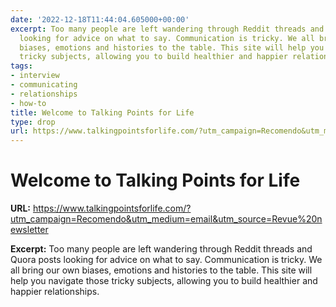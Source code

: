 ```yaml
---
date: '2022-12-18T11:44:04.605000+00:00'
excerpt: Too many people are left wandering through Reddit threads and Quora posts
  looking for advice on what to say. Communication is tricky. We all bring our own
  biases, emotions and histories to the table. This site will help you navigate those
  tricky subjects, allowing you to build healthier and happier relationships.
tags:
- interview
- communicating
- relationships
- how-to
title: Welcome to Talking Points for Life
type: drop
url: https://www.talkingpointsforlife.com/?utm_campaign=Recomendo&utm_medium=email&utm_source=Revue%20newsletter
---
```


# Welcome to Talking Points for Life

**URL:** https://www.talkingpointsforlife.com/?utm_campaign=Recomendo&utm_medium=email&utm_source=Revue%20newsletter

**Excerpt:** Too many people are left wandering through Reddit threads and Quora posts looking for advice on what to say. Communication is tricky. We all bring our own biases, emotions and histories to the table. This site will help you navigate those tricky subjects, allowing you to build healthier and happier relationships.
